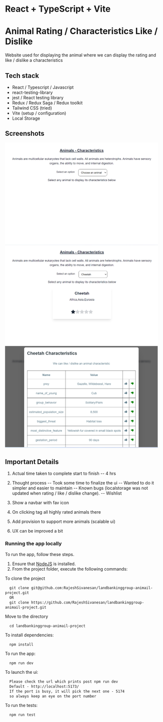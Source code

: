 # React + TypeScript + Vite

# Animal Rating / Characteristics Like / Dislike
Website used for displaying the animal where we can display the rating
and like / dislike a characteristics

## Tech stack
 - React / Typescript / Javascript
 - react-testing-library
 - jest / React testing library
 - Redux / Redux Saga / Redux toolkit
 - Tailwind CSS (tried)
 - Vite (setup / configuration)
 - Local Storage

## Screenshots

![Alt text](image.png)
![Alt text](image-1.png)
![Alt text](image-2.png)

## Important Details

1. Actual time taken to complete start to finish
-- 4 hrs

2. Thought process
-- Took some time to finalize the ui
-- Wanted to do it simpler and easier to maintain
-- Known bugs (localstorage was not updated when rating / like / dislike change).
-- Wishlist
  1. Show a navbar with fav icon
  2. On clicking tag all highly rated animals there
  3. Add provision to support more animals (scalable ui)
  4. UX can be improved a bit

### Running the app locally

To run the app, follow these steps.

1. Ensure that [NodeJS](http://nodejs.org/) is installed.
2. From the project folder, execute the following commands:

To clone the project
```shell
  git clone git@github.com:RajeshSivanesan/landbankinggroup-animail-project.git
  OR
  git clone https://github.com/RajeshSivanesan/landbankinggroup-animail-project.git
```

Move to the directory
```shell
  cd landbankinggroup-animail-project
```

To install dependencies:
```shell
  npm install
```

To run the app:

```shell
  npm run dev
```

To launch the ui:

```shell
  Please check the url which prints post npm run dev
  Default - http://localhost:5173/
  If the port is busy, it will pick the next one - 5174
  so always keep an eye on the port number
```

To run the tests:

```shell
  npm run test
```